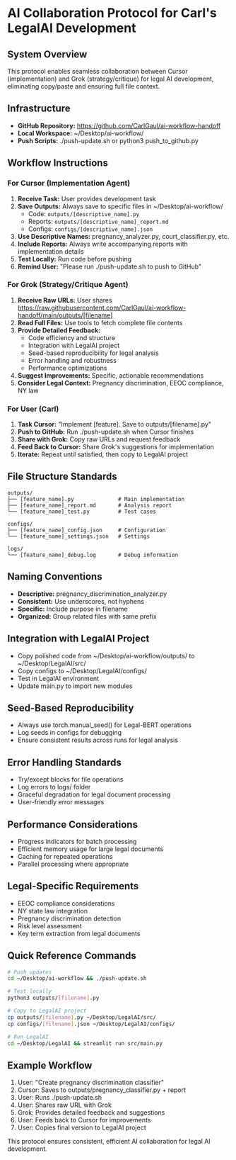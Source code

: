 # AI Collaboration Protocol for Carl's LegalAI Development

## System Overview
This protocol enables seamless collaboration between Cursor (implementation) and Grok (strategy/critique) for legal AI development, eliminating copy/paste and ensuring full file context.

## Infrastructure
- **GitHub Repository:** https://github.com/CarlGaul/ai-workflow-handoff
- **Local Workspace:** ~/Desktop/ai-workflow/
- **Push Scripts:** ./push-update.sh or python3 push_to_github.py

## Workflow Instructions

### For Cursor (Implementation Agent)
1. **Receive Task:** User provides development task
2. **Save Outputs:** Always save to specific files in ~/Desktop/ai-workflow/
   - Code: `outputs/[descriptive_name].py`
   - Reports: `outputs/[descriptive_name]_report.md`
   - Configs: `configs/[descriptive_name].json`
3. **Use Descriptive Names:** pregnancy_analyzer.py, court_classifier.py, etc.
4. **Include Reports:** Always write accompanying reports with implementation details
5. **Test Locally:** Run code before pushing
6. **Remind User:** "Please run ./push-update.sh to push to GitHub"

### For Grok (Strategy/Critique Agent)
1. **Receive Raw URLs:** User shares https://raw.githubusercontent.com/CarlGaul/ai-workflow-handoff/main/outputs/[filename]
2. **Read Full Files:** Use tools to fetch complete file contents
3. **Provide Detailed Feedback:**
   - Code efficiency and structure
   - Integration with LegalAI project
   - Seed-based reproducibility for legal analysis
   - Error handling and robustness
   - Performance optimizations
4. **Suggest Improvements:** Specific, actionable recommendations
5. **Consider Legal Context:** Pregnancy discrimination, EEOC compliance, NY law

### For User (Carl)
1. **Task Cursor:** "Implement [feature]. Save to outputs/[filename].py"
2. **Push to GitHub:** Run ./push-update.sh when Cursor finishes
3. **Share with Grok:** Copy raw URLs and request feedback
4. **Feed Back to Cursor:** Share Grok's suggestions for implementation
5. **Iterate:** Repeat until satisfied, then copy to LegalAI project

## File Structure Standards
```
outputs/
├── [feature_name].py              # Main implementation
├── [feature_name]_report.md       # Analysis report
└── [feature_name]_test.py         # Test cases

configs/
├── [feature_name]_config.json     # Configuration
└── [feature_name]_settings.json   # Settings

logs/
└── [feature_name]_debug.log       # Debug information
```

## Naming Conventions
- **Descriptive:** pregnancy_discrimination_analyzer.py
- **Consistent:** Use underscores, not hyphens
- **Specific:** Include purpose in filename
- **Organized:** Group related files with same prefix

## Integration with LegalAI Project
- Copy polished code from ~/Desktop/ai-workflow/outputs/ to ~/Desktop/LegalAI/src/
- Copy configs to ~/Desktop/LegalAI/configs/
- Test in LegalAI environment
- Update main.py to import new modules

## Seed-Based Reproducibility
- Always use torch.manual_seed() for Legal-BERT operations
- Log seeds in configs for debugging
- Ensure consistent results across runs for legal analysis

## Error Handling Standards
- Try/except blocks for file operations
- Log errors to logs/ folder
- Graceful degradation for legal document processing
- User-friendly error messages

## Performance Considerations
- Progress indicators for batch processing
- Efficient memory usage for large legal documents
- Caching for repeated operations
- Parallel processing where appropriate

## Legal-Specific Requirements
- EEOC compliance considerations
- NY state law integration
- Pregnancy discrimination detection
- Risk level assessment
- Key term extraction from legal documents

## Quick Reference Commands
```bash
# Push updates
cd ~/Desktop/ai-workflow && ./push-update.sh

# Test locally
python3 outputs/[filename].py

# Copy to LegalAI project
cp outputs/[filename].py ~/Desktop/LegalAI/src/
cp configs/[filename].json ~/Desktop/LegalAI/configs/

# Run LegalAI
cd ~/Desktop/LegalAI && streamlit run src/main.py
```

## Example Workflow
1. User: "Create pregnancy discrimination classifier"
2. Cursor: Saves to outputs/pregnancy_classifier.py + report
3. User: Runs ./push-update.sh
4. User: Shares raw URL with Grok
5. Grok: Provides detailed feedback and suggestions
6. User: Feeds back to Cursor for improvements
7. User: Copies final version to LegalAI project

This protocol ensures consistent, efficient AI collaboration for legal AI development.
